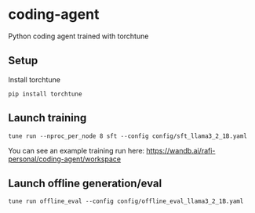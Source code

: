 # coding-agent
Python coding agent trained with torchtune

## Setup
Install torchtune
```
pip install torchtune
```

## Launch training
```
tune run --nproc_per_node 8 sft --config config/sft_llama3_2_1B.yaml
```

You can see an example training run here: https://wandb.ai/rafi-personal/coding-agent/workspace

## Launch offline generation/eval
```
tune run offline_eval --config config/offline_eval_llama3_2_1B.yaml
```
